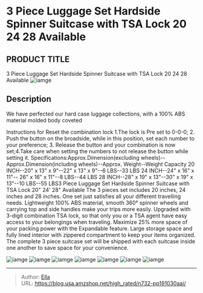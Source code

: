 # 3 Piece Luggage Set Hardside Spinner Suitcase with TSA Lock 20 24 28 Available


## PRODUCT TITLE 

3 Piece Luggage Set Hardside Spinner Suitcase with TSA Lock 20 24 28 Available
![iamge](https://b2bfiles1.gigab2b.cn/image/wkseller/19834/20230109_15a53950ddd33de2e25b1c0ba38594a6.jpg)

## Description

We have perfected our hard case luggage collections, with a 100% ABS material molded body coveted

Instructions for Reset the combination lock 1.The lock is Pre set to 0-0-0; 2. Push the button on the broadside, while in this position, set each number to your preference; 3. Release the button and your combination is now set;4.Take care when setting the numbers to not release the button while setting it. 
Specifications:Approx.Dimension(excluding wheels)--Approx.Dimension(including wheels)--Approx. Weight--Weight Capacity 
20 INCH--20&#34; x 13&#34; x 9&#34;--22&#34; x 13&#34; x 9&#34;--6 LBS--33 LBS 
24 INCH--24&#34; x 16&#34; x 11&#34;-- 26&#34; x 16&#34; x 11&#34;--8 LBS--44 LBS 
28 INCH--28&#34; x 19&#34; x 13&#34;--30&#34; x 19&#34; x 13&#34;--10 LBS--55 LBS3 Piece Luggage Set Hardside Spinner Suitcase with TSA Lock 20&#34; 24&#39; 28&#34; Available The 3 pieces set includes 20 inches, 24 inches and 28 inches. One set just satisfies all your different travelling needs.
Lightweight 100% ABS material, smooth 360° spinner wheels and carrying top and side handles make your trips more easily.
Upgraded with 3-digit combination TSA lock, so that only you or a TSA agent have easy access to your belongings when traveling.
Maximize 25% more space of your packing power with the Expandable feature. Large storage space and fully lined interior with zippered compartment to keep your items organized.
The complete 3 piece suitcase set will be shipped with each suitcase inside one another to save space for your convenience.






![iamge](https://b2bfiles1.gigab2b.cn/image/wkseller/19834/20230109_7054d8520d64599180cf0dbc77c1dfee.jpg)
![iamge](https://b2bfiles1.gigab2b.cn/image/wkseller/19834/20230109_7f41a91a4e4766ba1b53b4bd6c2952ee.jpg)
![iamge](https://b2bfiles1.gigab2b.cn/image/wkseller/19834/20230109_5c164f7fbd623b2fba8393152bca5c1c.jpg)
![iamge](https://b2bfiles1.gigab2b.cn/image/wkseller/19834/20230109_8ae2a0cd24dcc41f4d8c5eea6c10883b.jpg)
![iamge](https://b2bfiles1.gigab2b.cn/image/wkseller/19834/20230109_1ac0fe07f27dbaf196843dc13858e12b.jpg)
![iamge](https://b2bfiles1.gigab2b.cn/image/wkseller/19834/20230109_29737368c10a3392841f62249882172e.jpg)
![iamge](https://b2bfiles1.gigab2b.cn/image/wkseller/19834/20230109_f304837f436964bb3f36630d5599aac9.jpg)


---

> Author: [Ella](https://blog.usa.amzshop.net/)  
> URL: https://blog.usa.amzshop.net/high_rated/n732-pp191030aai/  

